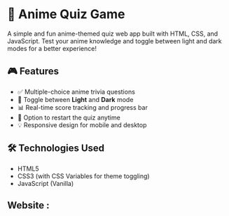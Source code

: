 # 🌟 Anime Quiz Game

A simple and fun anime-themed quiz web app built with HTML, CSS, and JavaScript. Test your anime knowledge and toggle between light and dark modes for a better experience!

## 🎮 Features

- ✅ Multiple-choice anime trivia questions
- 🌙 Toggle between **Light** and **Dark** mode
- 📊 Real-time score tracking and progress bar
- 🔄 Option to restart the quiz anytime
- 💡 Responsive design for mobile and desktop

## 🛠️ Technologies Used

- HTML5
- CSS3 (with CSS Variables for theme toggling)
- JavaScript (Vanilla)

## Website : 
